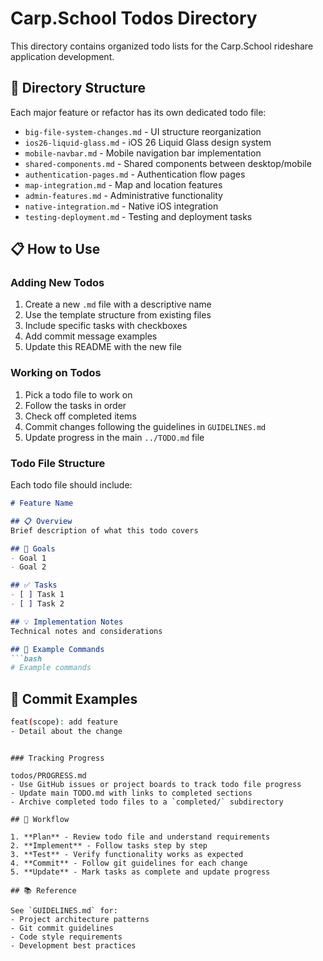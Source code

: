 # Carp.School Todos Directory

This directory contains organized todo lists for the Carp.School rideshare application development.

## 📁 Directory Structure

Each major feature or refactor has its own dedicated todo file:

- `big-file-system-changes.md` - UI structure reorganization
- `ios26-liquid-glass.md` - iOS 26 Liquid Glass design system
- `mobile-navbar.md` - Mobile navigation bar implementation
- `shared-components.md` - Shared components between desktop/mobile
- `authentication-pages.md` - Authentication flow pages
- `map-integration.md` - Map and location features
- `admin-features.md` - Administrative functionality
- `native-integration.md` - Native iOS integration
- `testing-deployment.md` - Testing and deployment tasks

## 📋 How to Use

### Adding New Todos

1. Create a new `.md` file with a descriptive name
2. Use the template structure from existing files
3. Include specific tasks with checkboxes
4. Add commit message examples
5. Update this README with the new file

### Working on Todos

1. Pick a todo file to work on
2. Follow the tasks in order
3. Check off completed items
4. Commit changes following the guidelines in `GUIDELINES.md`
5. Update progress in the main `../TODO.md` file

### Todo File Structure

Each todo file should include:

```markdown
# Feature Name

## 📋 Overview
Brief description of what this todo covers

## 🎯 Goals
- Goal 1
- Goal 2

## ✅ Tasks
- [ ] Task 1
- [ ] Task 2

## 💡 Implementation Notes
Technical notes and considerations

## 🔧 Example Commands
```bash
# Example commands
```

## 📝 Commit Examples
```bash
feat(scope): add feature
- Detail about the change
```
```

### Tracking Progress

todos/PROGRESS.md
- Use GitHub issues or project boards to track todo file progress
- Update main TODO.md with links to completed sections
- Archive completed todo files to a `completed/` subdirectory

## 🔄 Workflow

1. **Plan** - Review todo file and understand requirements
2. **Implement** - Follow tasks step by step
3. **Test** - Verify functionality works as expected
4. **Commit** - Follow git guidelines for each change
5. **Update** - Mark tasks as complete and update progress

## 📚 Reference

See `GUIDELINES.md` for:
- Project architecture patterns
- Git commit guidelines
- Code style requirements
- Development best practices
